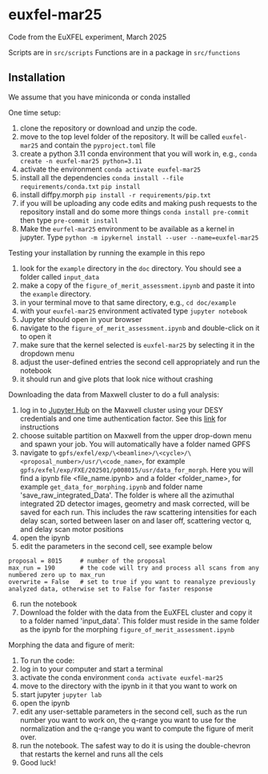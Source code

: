 # euxfel-mar25

Code from the EuXFEL experiment, March 2025

Scripts are in `src/scripts`
Functions are in a package in `src/functions`

## Installation

We assume that you have miniconda or conda installed

One time setup:

1. clone the repository or download and unzip the code.
2. move to the top level folder of the repository.  It will be called `euxfel-mar25` and contain the `pyproject.toml` file
3. create a python 3.11 conda environment that you will work in, e.g.,
   `conda create -n euxfel-mar25 python=3.11`
4. activate the environment
   `conda activate euxfel-mar25`
5. install all the dependencies
   `conda install --file requirements/conda.txt`
   `pip install `
6. install diffpy.morph
   `pip install -r requirements/pip.txt`
7. if you will be uploading any code edits and making push requests to the repository install and do some more things
   `conda install pre-commit` then type
   `pre-commit install`
8. Make the `eurfel-mar25` environment to be available as a kernel in jupyter.  Type `python -m ipykernel install --user --name=euxfel-mar25`

Testing your installation by running the example in this repo

1. look for the `example` directory in the `doc` directory.  You should see a folder called `input_data`
2. make a copy of the `figure_of_merit_assessment.ipynb` and paste it into the `example` directory.
3. in your terminal move to that same directory, e.g., `cd doc/example`
4. with your `euxfel-mar25` environment activated type `jupyter notebook`
5. Jupyter should open in your browser
6. navigate to the `figure_of_merit_assessment.ipynb` and double-click on it to open it
7. make sure that the kernel selected is `euxfel-mar25` by selecting it in the dropdown menu
8. adjust the user-defined entries the second cell appropriately and run the notebook
9. it should run and give plots that look nice without crashing

Downloading the data from Maxwell cluster to do a full analysis:

1. log in to [Jupyter Hub](https://max-jhub.desy.de) on the Maxwell cluster using your DESY credentials and one time authentication factor. See this [link](https://it.desy.de/services/mfa/external_people/index_eng.html) for instructions
2. choose suitable partition on Maxwell from the upper drop-down menu and spawn your job. You will automatically have a folder named GPFS
3. navigate to `gpfs/exfel/exp/\<beamline>/\<cycle>/\<proposal_number>/usr/\<code_name>`, for example `gpfs/exfel/exp/FXE/202501/p008015/usr/data_for_morph`. Here you will find a ipynb file \<file_name.ipynb> and a folder \<folder_name>, for example `get_data_for_morphing.ipynb` and folder name 'save_raw_integrated_Data'. The folder is where all the azimuthal integrated 2D detector images, geometry and mask corrected, will be saved for each run. This includes the raw scattering intensities for each delay scan, sorted between laser on and laser off, scattering vector q, and delay scan motor positions
4. open the ipynb
5. edit the parameters in the second cell, see example below
```
proposal = 8015     # number of the proposal
max_run = 190       # the code will try and process all scans from any numbered zero up to max_run
overwrite = False   # set to true if you want to reanalyze previously analyzed data, otherwise set to False for faster response
```
6. run the notebook
8. Download the folder with the data from the EuXFEL cluster and copy it to a folder named 'input_data'.  This folder must reside in the same folder as the ipynb for the morphing `figure_of_merit_assessment.ipynb`

Morphing the data and figure of merit:
1. To run the code:
2. log in to your computer and start a terminal
3. activate the conda environment `conda activate euxfel-mar25`
4. move to the directory with the ipynb in it that you want to work on
5. start jupyter `jupyter lab`
6. open the ipynb
7. edit any user-settable parameters in the second cell, such as the run number you want to work on, the q-range you want to use for the normalization and the q-range you want to compute the figure of merit over.
8. run the notebook.  The safest way to do it is using the double-chevron that restarts the kernel and runs all the cels
9. Good luck!